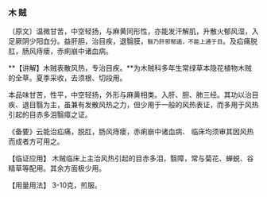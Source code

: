 ### 木 贼

〔原文〕温微甘苦，中空轻扬，与麻黄同形性，亦能发汗解肌，升散火郁风湿，入足厥阴少阳血分。益肝胆，治目疾，退翳膜，<small>翳乃肝邪郁遏，不能上通于目</small>。及疝痛脱肛，肠风痔瘘，赤痢崩中诸血病。

**【讲解】木贼表散风热，专治目疾。**为木贼科多年生常绿草本隐花植物木贼的全草。夏季采收，去须根、切段用。

本品味甘苦，性平，中空轻扬，外形与麻黄相类。入肝、胆、肺三经。其功以治目疾、退目翳为主，虽兼有发散风热之力，但少用于一般的风热表证，而多用于风热引起的目赤多泪翳瘴之证。

《备要》云能治疝痛，脱肛，肠风痔瘘，赤痢崩中诸血病、
临床均须审其因风热而成者方可用之。

【临证应用】  木贼临床上主治风热引起的目赤多泪，翳障，常与菊花、蝉蜕、谷精草等配用。其余方面极少用。

【用量用法】 3-10克，煎服。

